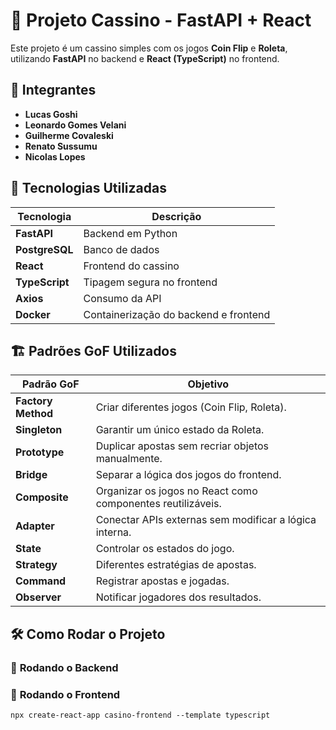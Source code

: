 # 🎰 Projeto Cassino - FastAPI + React

Este projeto é um cassino simples com os jogos **Coin Flip** e **Roleta**, utilizando **FastAPI** no backend e **React (TypeScript)** no frontend.

## 👥 Integrantes
- **Lucas Goshi**
- **Leonardo Gomes Velani**
- **Guilherme Covaleski**
- **Renato Sussumu**
- **Nicolas Lopes**

## 📌 Tecnologias Utilizadas

| Tecnologia  | Descrição |
|------------|--------------------------------|
| **FastAPI**    | Backend em Python |
| **PostgreSQL** | Banco de dados |
| **React**      | Frontend do cassino |
| **TypeScript** | Tipagem segura no frontend |
| **Axios**      | Consumo da API |
| **Docker**     | Containerização do backend e frontend |

## 🏗️ Padrões GoF Utilizados

| Padrão GoF      | Objetivo |
|----------------|------------------------------------------------|
| **Factory Method** | Criar diferentes jogos (Coin Flip, Roleta). |
| **Singleton** | Garantir um único estado da Roleta. |
| **Prototype** | Duplicar apostas sem recriar objetos manualmente. |
| **Bridge** | Separar a lógica dos jogos do frontend. |
| **Composite** | Organizar os jogos no React como componentes reutilizáveis. |
| **Adapter** | Conectar APIs externas sem modificar a lógica interna. |
| **State** | Controlar os estados do jogo. |
| **Strategy** | Diferentes estratégias de apostas. |
| **Command** | Registrar apostas e jogadas. |
| **Observer** | Notificar jogadores dos resultados. |

## 🛠️ Como Rodar o Projeto

### 🔹 **Rodando o Backend**

### 🔹 **Rodando o Frontend**
```npx create-react-app casino-frontend --template typescript``` 